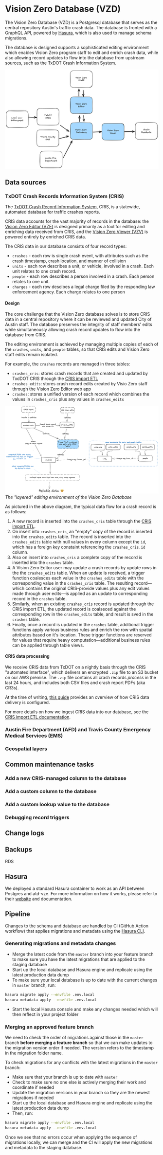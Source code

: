# Vision Zero Database (VZD)

The Vision Zero Database (VZD) is a Postgresql database that serves as the central repository Austin's traffic crash data. The database is fronted with a GraphQL API, powered by [Hasura](https://github.com/hasura/graphql-engine), which is also used to manage schema migrations.

The database is designed supports a sophisticated editing environment which enables Vision Zero program staff to edit and enrich crash data, while also allowing record updates to flow into the database from upstream sources, such as the TxDOT Crash Information System.

![vision zero data flow](../docs/images/data_flow.png)

## Data sources

### TxDOT Crash Records Information System (CRIS)

The [TxDOT Crash Record Information System](https://www.txdot.gov/data-maps/crash-reports-records/crash-data-analysis-statistics.html), CRIS, is a statewide, automated database for traffic crashes reports.

CRIS data accounts for the vast majority of records in the database: the [Vision Zero Editor (VZE)](../atd-vze/README.md) is designed primarily as a tool for editing and enriching data received from CRIS, and the [Vision Zero Viewer (VZV)](../atd-vzv/README.md) is powered entirely by enriched CRIS data.

The CRIS data in our database consists of four record types:

- `crashes` - each row is single crash event, with attributes such as the crash timestamp, crash location, and manner of collision
- `units` - each row describes a unit, or vehicle, involved in a crash. Each unit relates to one crash record.
- `people` - each row describes a person involved in a crash. Each person relates to one unit.
- `charges` - each row descibes a legal charge filed by the responding law enforcement agency. Each charge relates to one person

#### Design

The core challenge that the Vision Zero database solves is to store CRIS data in a central repository where it can be reviewed and updated City of Austin staff. The database preserves the integrity of staff members' edits while simultaneously allowing crash record updates to flow into the database from CRIS.

The editing environment is achieved by managing multiple copies of each of the `crashes`, `units`, and `people` tables, so that CRIS edits and Vision Zero staff edits remain isolated.

For example, the `crashes` records are managed in three tables:

- `crashes_cris`: stores crash records that are created and updated by TxdDOT CRIS through the [CRIS import ETL](../atd-etl/cris_import/README.md)
- `crashes_edits`: stores crash record edits created by Visio Zero staff through the Vision Zero Editor web app
- `crashes`: stores a unified version of each record which combines the values in `crashes_cris` plus any values in `crashes_edits`

![CRIS editing model](../docs/images/cris_data_model.png)
_The "layered" editing environment of the Vision Zero Database_

As pictured in the above diagram, the typical data flow for a crash record is as follows:

1. A new record is inserted into the `crashes_cris` table through the [CRIS import ETL](../atd-etl/cris_import/README.md).
2. On insert into `crashes_cris`, an "empty" copy of the record is inserted into the `crashes_edits` table. The record is inserted into the `crashes_edits` table with null values in every column except the `id`, which has a foreign key constaint referencing the `crashes_cris.id` column.
3. Also on insert into `crashes_cris` a complete copy of the record is inserted into the `crashes` table.
4. A Vision Zero Editor user may update a crash records by update rows in the the `crashes_edits` table. When an update is received, a trigger function coalesces each value in the `crashes_edits` table with the corresponding value in the `crashes_cris` table. The resulting record—which contains the original CRIS-provide values plus any edit values made through user edits—is applied as an update to corresponding record in the `crashes` table.
5. Similarly, when an existing `crashes_cris` record is updated through the CRIS import ETL, the updated record is coalseced against the corresponding row in the `crashes_edits` table, and result is sved in the `crashes` table.
6. Finally, once a record is updated in the `crashes` table, additional trigger functions apply various business rules and enrich the row with spatial attributes based on it's location. These trigger functions are reserved for values that require heavy computation—additional business rules can be applied through table views.

#### CRIS data processing

We receive CRIS data from TxDOT on a nightly basis through the CRIS "automated interface", which delivers an encrypted `.zip` file to an S3 bucket on our AWS premise. The `.zip` file contains all crash records _process_ in the last 24 hours, and includes both CSV files and crash report PDFs (aka CR3s).

At the time of writing, [this guide](https://www.txdot.gov/content/dam/docs/crash-records/cris-guide.pdf) provides an overview of how CRIS data delivery is configured.

For more details on how we ingest CRIS data into our database, see the [CRIS import ETL documentation](../atd-etl/cris_import/README.md).

### Austin Fire Department (AFD) and Travis County Emergency Medical Services (EMS)

### Geospatial layers

## Common maintenance tasks

### Add a new CRIS-managed column to the database

### Add a custom column to the database

### Add a custom lookup value to the database

### Debugging record triggers


## Change logs

## Backups

RDS

## Hasura

We deployed a standard Hasura container to work as an API between Postgres and atd-vze. For more information on how it works, please refer to their [website](https://hasura.io) and documentation.

## Pipeline

Changes to the schema and database are handled by CI (GitHub Action workflow) that applies migrations and metadata using the [Hasura CLI](https://hasura.io/docs/latest/hasura-cli/overview/).

### Generating migrations and metadata changes

- Merge the latest code from the `master` branch into your feature branch to make sure you have the latest migrations that are applied to the staging database
- Start up the local database and Hasura engine and replicate using the latest production data dump
- To make sure your local database is up to date with the current changes in `master` branch, run:

```bash
hasura migrate apply --envfile .env.local
hasura metadata apply --envfile .env.local
```

- Start the local Hasura console and make any changes needed which will then reflect in your project folder

### Merging an approved feature branch

We need to check the order of migrations against those in the `master` branch **before merging a feature branch** so that we can make updates to the migration version order if needed. The version refers to the timestamp in the migration folder name.

To check migrations for any conflicts with the latest migrations in the `master` branch:

- Make sure that your branch is up to date with `master`
- Check to make sure no one else is actively merging their work and coordinate if needed
- Update the migration versions in your branch so they are the newest migrations if needed
- Start up the local database and Hasura engine and replicate using the latest production data dump
- Then, run:

```bash
hasura migrate apply --envfile .env.local
hasura metadata apply --envfile .env.local
```

Once we see that no errors occur when applying the sequence of migrations locally, we can merge and the CI will apply the new migrations and metadata to the staging database.

<!-- Production site: http://vzd.austinmobility.io/ -->
<!-- Staging site: https://vzd-staging.austinmobility.io/ -->
